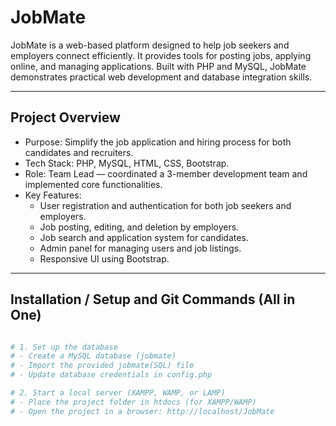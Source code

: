 # JobMate

JobMate is a web-based platform designed to help job seekers and employers connect efficiently. It provides tools for posting jobs, applying online, and managing applications. Built with PHP and MySQL, JobMate demonstrates practical web development and database integration skills.

---

## Project Overview

- Purpose: Simplify the job application and hiring process for both candidates and recruiters.
- Tech Stack: PHP, MySQL, HTML, CSS, Bootstrap.
- Role: Team Lead — coordinated a 3-member development team and implemented core functionalities.
- Key Features:
  - User registration and authentication for both job seekers and employers.
  - Job posting, editing, and deletion by employers.
  - Job search and application system for candidates.
  - Admin panel for managing users and job listings.
  - Responsive UI using Bootstrap.

---

## Installation / Setup and Git Commands (All in One)

```bash

# 1. Set up the database
# - Create a MySQL database (jobmate)
# - Import the provided jobmate(SQL) file
# - Update database credentials in config.php

# 2. Start a local server (XAMPP, WAMP, or LAMP)
# - Place the project folder in htdocs (for XAMPP/WAMP)
# - Open the project in a browser: http://localhost/JobMate
